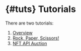 # {#tuts} Tutorials

There are two tutorials:
1. [Overview](##overview)
1. [Rock, Paper, Scissors!](##tut)
1. [NFT API Auction](##nft)